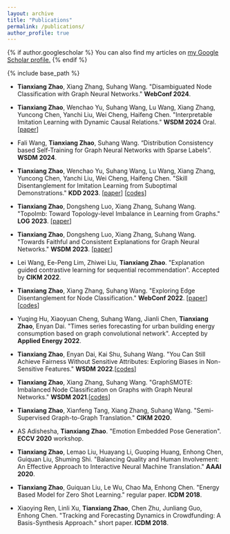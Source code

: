 ```yaml
---
layout: archive
title: "Publications"
permalink: /publications/
author_profile: true
---
```


{% if author.googlescholar %}
  You can also find my articles on <u><a href="{{author.googlescholar}}">my Google Scholar profile</a>.</u>
{% endif %}

{% include base_path %}


- **Tianxiang Zhao**, Xiang Zhang, Suhang Wang. "Disambiguated Node Classification with Graph Neural Networks." **WebConf 2024**.

- **Tianxiang Zhao**, Wenchao Yu, Suhang Wang, Lu Wang, Xiang Zhang, Yuncong Chen, Yanchi Liu, Wei Cheng, Haifeng Chen. "Interpretable Imitation Learning with Dynamic Causal Relations." **WSDM 2024** Oral. \[[paper](https://arxiv.org/abs/2310.00489)\]

- Fali Wang, **Tianxiang Zhao**, Suhang Wang. “Distribution Consistency based Self-Training for Graph Neural Networks with Sparse Labels”. **WSDM 2024**.

- **Tianxiang Zhao**, Wenchao Yu, Suhang Wang, Lu Wang, Xiang Zhang, Yuncong Chen, Yanchi Liu, Wei Cheng, Haifeng Chen. "Skill Disentanglement for Imitation Learning from Suboptimal Demonstrations." **KDD 2023**. \[[paper](https://arxiv.org/abs/2306.07919)\]  \[[codes](https://github.com/TianxiangZhao/ImitationNoisyDemon)\]

- **Tianxiang Zhao**, Dongsheng Luo, Xiang Zhang, Suhang Wang. "TopoImb: Toward Topology-level Imbalance in Learning from Graphs." **LOG 2023**. \[[paper](https://arxiv.org/abs/2212.08689)\]

- **Tianxiang Zhao**, Dongsheng Luo, Xiang Zhang, Suhang Wang. "Towards Faithful and Consistent Explanations for Graph Neural Networks." **WSDM 2023**. \[[paper](https://arxiv.org/abs/2205.13733)\]

- Lei Wang, Ee-Peng Lim, Zhiwei Liu, **Tianxiang Zhao**. "Explanation guided contrastive learning for sequential recommendation". Accepted by **CIKM 2022**.

- **Tianxiang Zhao**, Xiang Zhang, Suhang Wang. "Exploring Edge Disentanglement for Node Classification." **WebConf 2022**. \[[paper](https://arxiv.org/abs/2202.11245)\]\[[codes](https://github.com/TianxiangZhao/EdgeDisentangle_SSL)\]

- Yuqing Hu, Xiaoyuan Cheng, Suhang Wang, Jianli Chen, **Tianxiang Zhao**, Enyan Dai. "Times series forecasting for urban building energy consumption based on graph convolutional network". Accepted by **Applied Energy 2022**.

- **Tianxiang Zhao**, Enyan Dai, Kai Shu, Suhang Wang. "You Can Still Achieve Fairness Without Sensitive Attributes: Exploring Biases in Non-Sensitive Features." **WSDM 2022**.\[[codes](https://github.com/TianxiangZhao/fairlearn)\]

<!---- Weijeiying Ren, Kunpeng Liu, **Tianxiang Zhao**, Yanjie Fu. "Fair and effective policing for neighborhood safety: understanding and overcoming selection biases". Accepted by **Frontiers in big data 2021**.-->

- **Tianxiang Zhao**, Xiang Zhang, Suhang Wang. "GraphSMOTE: Imbalanced Node Classification on Graphs with Graph Neural Networks." **WSDM 2021**.\[[codes](https://github.com/TianxiangZhao/GraphSmote)\]

- **Tianxiang Zhao**, Xianfeng Tang, Xiang Zhang, Suhang Wang. "Semi-Supervised Graph-to-Graph Translation." **CIKM 2020**.

- AS Adishesha, **Tianxiang Zhao**. "Emotion Embedded Pose Generation". **ECCV 2020** workshop.

- **Tianxiang Zhao**, Lemao Liu, Huayang Li, Guoping Huang, Enhong Chen, Guiquan Liu, Shuming Shi. "Balancing Quality and Human Involvement: An Effective Approach to Interactive Neural Machine Translation."  **AAAI 2020**.

- **Tianxiang Zhao**, Guiquan Liu, Le Wu, Chao Ma, Enhong Chen. "Energy Based Model for Zero Shot Learning." regular paper. **ICDM 2018**.

- Xiaoying Ren, Linli Xu, **Tianxiang Zhao**, Chen Zhu, Junliang Guo, Enhong Chen. "Tracking and Forecasting Dynamics in Crowdfunding: A Basis-Synthesis Approach." short paper. **ICDM 2018**.

